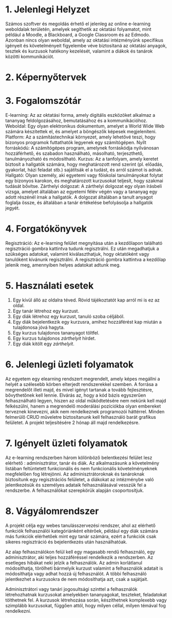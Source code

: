 # 1. Jelenlegi Helyzet
Számos szoftver és megoldás érhető el jelenleg az online e-learning weboldalak területén, amelyek segíthetik az oktatási folyamatot, mint például a Moodle, a Blackboard, a Google Classroom és az Edmodo.
Azonban nincs olyan weboldal, amely az oktatási intézményünk specifikus igényeit és követelményeit figyelembe véve biztosítaná az oktatási anyagok, tesztek és kurzusok hatékony kezelését, valamint a diákok és tanárok közötti kommunikációt.

# 2. Képernyőtervek

# 3. Fogalomszótár
E-learning: Az az oktatási forma, amely digitális eszközöket alkalmaz a tananyag feldolgozásához, bemutatásához és a kommunikációhoz.
Weboldal: Egy olyan elektronikus dokumentum, amelyet a World Wide Web számára készítettek el, és amelyet a böngészők képesek megjeleníteni.
Platform: Az a számítástechnikai környezet, amely lehetővé teszi, hogy bizonyos programok futtathatók legyenek egy számítógépen.
Nyílt forráskódú: A számítógépes program, amelynek forráskódja nyilvánosan hozzáférhető, és szabadon használható, másolható, terjeszthető, tanulmányozható és módosítható.
Kurzus: Az a tanfolyam, amely keretet biztosít a hallgatók számára, hogy meghatározott rend szerint (pl. előadás, gyakorlat, házi feladat stb.) sajátítsák el a tudást, és arról számot is adnak.
Hallgató: Olyan személy, aki egyetemi vagy főiskolai tanulmányokat folytat egy bizonyos karokon, és meghatározott kurzusokat teljesít, hogy szakmai tudását bővítse.
Zárthelyi dolgozat: A zárthelyi dolgozat egy olyan írásbeli vizsga, amelyet általában az egyetemi félév végén vagy a tananyag egy adott részénél írnak a hallgatók. A dolgozat általában a tanult anyagot foglalja össze, és általában a tanár értékelése befolyásolja a hallgatók jegyét.


# 4. Forgatókönyvek
Regisztráció: Az e-learning felület megnyitása után a kezdőlapon található regisztráció gombra kattintva tudunk regisztrálni. Ez után megadhatjuk a szükséges adatokat, valamint kiválaszthatjuk, hogy oktatóként vagy tanulóként kívánunk regisztrálni. A regisztráció gombra kattintva a kezdőlap jelenik meg, amennyiben helyes adatokat adtunk meg.


# 5. Használati esetek
1. Egy kívül álló az oldalra téved. Rövid tájékoztatót kap arról mi is ez az oldal.
2. Egy tanár létrehoz egy kurzust.
3. Egy diák létrehoz egy kurzust, tanuló szoba céljából.
4. Egy diák bejelentkezik egy kurzusra, amihez hozzáférést kap miután a tulajdonosa jóvá hagyta.
5. Egy kurzus tulajdonos tananyagot töltfel.
6. Egy kurzus tulajdonos _zárthelyit_ hírdet.
7. Egy diák kitölt egy _zárthelyit_.

# 6. Jelenlegi üzleti folyamatok
Az egyetem egy elearning rendszert megrendelt, amely képes megállni a helyét a szélesebb körben elterjedt rendszerekkel szemben. A forrása a megrendelőt illeti majd, és mivel igényt tartanak a tovább fejlesztésre, bővythetőnek kell lennie. Elvárás az, hogy a kód bázis egyszerűen felhasználható legyen, hiszen az oldal működtetésére nem nekünk kell majd felkészülni, hanem a megrendelő moderálási pozíciókba olyan embereket terveznek kinevezni, akik nem rendelkeznek programozói háttérrel. Minden felmerülő CRUD műveletre biztosítanunk kell felhasználó barát grafikus felületet.
A projekt teljesítésére 2 hónap áll majd rendelkezésre.

# 7. Igényelt üzleti folyamatok
Az e-learning rendszerben három kölönböző belentkezési felület lesz elérhető : adminisztrátor, tanár és diák. Az alkalmazásunk a követelmény listában feltüntetett funkcionális és nem funkcionális követelményeknek megfelelően fog létrejönni. Az adminisztrátoroknak és tanároknak biztosítunk egy regisztrációs felületet, a diákokat az intézménybe való jelentkezésük és személyes adataik felhasználásával vesszük fel a rendszerbe. A felhasználókat szerepkörük alapján csoportosítjuk.

# 8. Vágyálomrendszer

A projekt célja egy webes tanulásszervezési rendszer, ahol az elérhető funkciók felhasználói kategóriánként eltérőek, például egy diák számára más funkciók elérhetőek mint egy tanár számára, ezért a funkciók csak sikeres regisztráció és bejelentkezés után használhatóak.

Az alap felhasználókon felül kell egy magasabb rendű felhasználó, egy adminisztrátor, aki teljes hozzáféréssel rendelkezik a rendszerben. Az esetleges hibákat neki jelzik a felhasználók. Az admin korlátlanul módosíthatja, törölheti bármelyik kurzust valamint a felhasználók adatait is módosíthatja vagy adhat hozzá új felhasználót. A többi felhasználó jelentkezhet a kurzusokra de nem módosíthatja azt, csak a sajátjait.

Adminisztrátori vagy tanári jogosultsági szinttel a felhasználók létrehozhatnak kurzusokat amelyekben tananyagokat, teszteket, feladatokat tölthetnek fel. A kurzusok létrehozása során, készíthetnek komplexebb vagy szimplább kurzusokat, függően attól, hogy milyen céllal, milyen témával fog rendelkezni.
